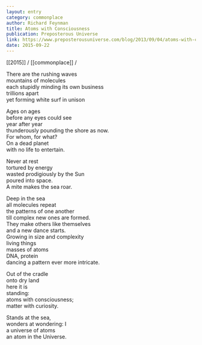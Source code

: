 ```yaml
---
layout: entry
category: commonplace
author: Richard Feynman
title: Atoms with Consciousness
publication: Preposterous Universe
link: https://www.preposterousuniverse.com/blog/2013/09/04/atoms-with-consciousness-matter-with-curiosity/
date: 2015-09-22
---
```


[[2015]] / [[commonplace]] / 

There are the rushing waves
<br>mountains of molecules
<br>each stupidly minding its own business
<br>trillions apart
<br>yet forming white surf in unison 

Ages on ages
<br>before any eyes could see
<br>year after year
<br>thunderously pounding the shore as now.
<br>For whom, for what?
<br>On a dead planet
<br>with no life to entertain. 

Never at rest
<br>tortured by energy
<br>wasted prodigiously by the Sun
<br>poured into space.
<br>A mite makes the sea roar. 

Deep in the sea
<br>all molecules repeat
<br>the patterns of one another
<br>till complex new ones are formed.
<br>They make others like themselves
<br>and a new dance starts.
<br>Growing in size and complexity
<br>living things
<br>masses of atoms
<br>DNA, protein
<br>dancing a pattern ever more intricate. 

Out of the cradle
<br>onto dry land
<br>here it is
<br>standing:
<br>atoms with consciousness;
<br>matter with curiosity. 

Stands at the sea,
<br>wonders at wondering: I
<br>a universe of atoms
<br>an atom in the Universe.
